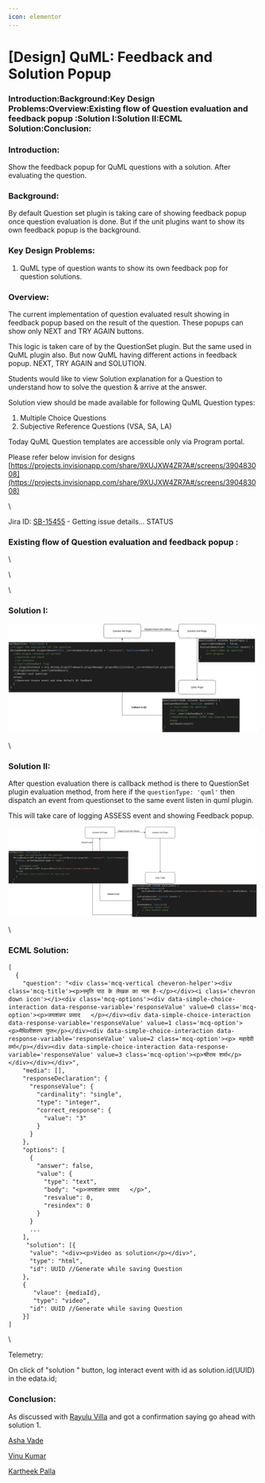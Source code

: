 ```yaml
---
icon: elementor
---
```


# \[Design] QuML: Feedback and Solution Popup

### **Introduction:Background:Key Design Problems:Overview:Existing flow of Question evaluation and feedback popup :Solution I:Solution II:ECML Solution:Conclusion:** <a href="#id-design-quml-feedbackandsolutionpopup-less-than-cdata-div.rbtoc1729507888624-padding-0px-div.rbtoc" id="id-design-quml-feedbackandsolutionpopup-less-than-cdata-div.rbtoc1729507888624-padding-0px-div.rbtoc"></a>

### **Introduction:** <a href="#id-design-quml-feedbackandsolutionpopup-introduction" id="id-design-quml-feedbackandsolutionpopup-introduction"></a>

Show the feedback popup for QuML questions with a solution. After evaluating the question.

### **Background:** <a href="#id-design-quml-feedbackandsolutionpopup-background" id="id-design-quml-feedbackandsolutionpopup-background"></a>

By default Question set plugin is taking care of showing feedback popup once question evaluation is done. But if the unit plugins want to show its own feedback popup is the background.

### **Key Design Problems:** <a href="#id-design-quml-feedbackandsolutionpopup-keydesignproblems" id="id-design-quml-feedbackandsolutionpopup-keydesignproblems"></a>

1. QuML type of question wants to show its own feedback pop for question solutions.

### **Overview:**  <a href="#id-design-quml-feedbackandsolutionpopup-overview" id="id-design-quml-feedbackandsolutionpopup-overview"></a>

The current implementation of question evaluated result showing in feedback popup based on the result of the question. These popups can show only NEXT and TRY AGAIN buttons.

This logic is taken care of by the QuestionSet plugin. But the same used in QuML plugin also. But now QuML having different actions in feedback popup. NEXT, TRY AGAIN and SOLUTION.

Students would like to view Solution explanation for a Question to understand how to solve the question & arrive at the answer.

Solution view should be made available for following QuML Question types:

1. Multiple Choice Questions
2. Subjective Reference Questions (VSA, SA, LA)

Today QuML Question templates are accessible only via Program portal.

Please refer below invision for designs [https://projects.invisionapp.com/share/9XUJXW4ZR7A#/screens/390483008](https://projects.invisionapp.com/share/9XUJXW4ZR7A#/screens/390483008)

\


Jira ID:  [SB-15455](https://project-sunbird.atlassian.net/browse/SB-15455) - Getting issue details... STATUS

### **Existing flow of Question evaluation and feedback popup :**  <a href="#id-design-quml-feedbackandsolutionpopup-existingflowofquestionevaluationandfeedbackpopup" id="id-design-quml-feedbackandsolutionpopup-existingflowofquestionevaluationandfeedbackpopup"></a>



\


\


\


### **Solution I:**  <a href="#id-design-quml-feedbackandsolutionpopup-solutioni" id="id-design-quml-feedbackandsolutionpopup-solutioni"></a>

![](<../../../.gitbook/assets/1133084676 (1).png>)

\


### **Solution II:** <a href="#id-design-quml-feedbackandsolutionpopup-solutionii" id="id-design-quml-feedbackandsolutionpopup-solutionii"></a>

After question evaluation there is callback method is there to QuestionSet plugin evaluation method, from here if the `questionType: 'quml'` then dispatch an event from questionset to the same event listen in quml plugin.

This will take care of logging  ASSESS event and showing Feedback popup.

![](<../../../.gitbook/assets/1134100508 (1).png>)

\


### **ECML Solution:** <a href="#id-design-quml-feedbackandsolutionpopup-ecmlsolution" id="id-design-quml-feedbackandsolutionpopup-ecmlsolution"></a>

```
[
  {
    "question": "<div class='mcq-vertical cheveron-helper'><div class='mcq-title'><p>स्मृति पाठ के लेखक का नाम है-</p></div><i class='chevron down icon'></i><div class='mcq-options'><div data-simple-choice-interaction data-response-variable='responseValue' value=0 class='mcq-option'><p>जयशंकर प्रसाद   </p></div><div data-simple-choice-interaction data-response-variable='responseValue' value=1 class='mcq-option'><p>मैथिलीशरण गुप्त</p></div><div data-simple-choice-interaction data-response-variable='responseValue' value=2 class='mcq-option'><p> महादेवी वर्मा</p></div><div data-simple-choice-interaction data-response-variable='responseValue' value=3 class='mcq-option'><p>श्रीराम शर्मा</p></div></div></div>",
    "media": [],
    "responseDeclaration": {
      "responseValue": {
        "cardinality": "single",
        "type": "integer",
        "correct_response": {
          "value": "3"
        }
      }
    },
    "options": [
      {
        "answer": false,
        "value": {
          "type": "text",
          "body": "<p>जयशंकर प्रसाद   </p>",
          "resvalue": 0,
          "resindex": 0
        }
      }
      ...
    ],
     "solution": [{
      "value": "<div><p>Video as solution</p></div>",
      "type": "html",
	  "id": UUID //Generate while saving Question
    },
    {
       "vlaue": {mediaId},
       "type": "video",
	  "id": UUID //Generate while saving Question
    }]
]
```

\


Telemetry:

On click of "solution " button, log interact event with id as solution.id(UUID) in the edata.id;

### **Conclusion:** <a href="#id-design-quml-feedbackandsolutionpopup-conclusion" id="id-design-quml-feedbackandsolutionpopup-conclusion"></a>

As discussed with [Rayulu Villa](https://project-sunbird.atlassian.net/wiki/people/557058:cee0b254-59ea-4cde-9b36-aa4d8d417643?ref=confluence) and got a confirmation saying go ahead with solution 1.&#x20;

&#x20;[Asha Vade](https://project-sunbird.atlassian.net/wiki/people/5bfbd2945e2eee35d79f571f?ref=confluence)&#x20;

[Vinu Kumar](https://project-sunbird.atlassian.net/wiki/people/557058:461fa645-cdc5-460b-9212-9971d54e645e?ref=confluence)&#x20;

[Kartheek Palla](https://project-sunbird.atlassian.net/wiki/people/557058:9f800fda-c0d5-42bd-896d-d7b80b367795?ref=confluence)
